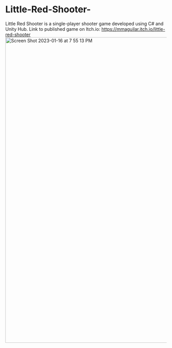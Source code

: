 # Little-Red-Shooter-
Little Red Shooter is a single-player shooter game developed using C# and Unity Hub. 
Link to published game on Itch.io: https://mmaguilar.itch.io/little-red-shooter
<img width="954" alt="Screen Shot 2023-01-16 at 7 55 13 PM" src="https://user-images.githubusercontent.com/77868811/212806527-041534fa-1e8e-4b48-93e6-136c62b13f0d.png">
